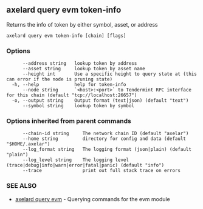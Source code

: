 ## axelard query evm token-info

Returns the info of token by either symbol, asset, or address

```
axelard query evm token-info [chain] [flags]
```

### Options

```
      --address string   lookup token by address
      --asset string     lookup token by asset name
      --height int       Use a specific height to query state at (this can error if the node is pruning state)
  -h, --help             help for token-info
      --node string      `<host>:<port>` to Tendermint RPC interface for this chain (default "tcp://localhost:26657")
  -o, --output string    Output format (text|json) (default "text")
      --symbol string    lookup token by symbol
```

### Options inherited from parent commands

```
      --chain-id string     The network chain ID (default "axelar")
      --home string         directory for config and data (default "$HOME/.axelar")
      --log_format string   The logging format (json|plain) (default "plain")
      --log_level string    The logging level (trace|debug|info|warn|error|fatal|panic) (default "info")
      --trace               print out full stack trace on errors
```

### SEE ALSO

- [axelard query evm](/cli-docs/v0_31_2/axelard_query_evm) - Querying commands for the evm module
